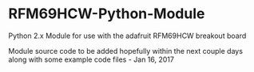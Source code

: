 # RFM69HCW-Python-Module
Python 2.x Module for use with the adafruit RFM69HCW breakout board

Module source code to be added hopefully within the next couple days along with some example code files - Jan 16, 2017
